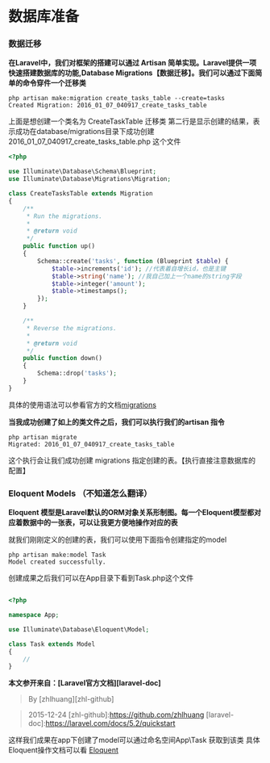 数据库准备
===

### 数据迁移

**在Laravel中，我们对框架的搭建可以通过 Artisan 简单实现。Laravel提供一项快速搭建数据库的功能,Database Migrations【数据迁移】。我们可以通过下面简单的命令穿件一个迁移类**

```shell
php artisan make:migration create_tasks_table --create=tasks
Created Migration: 2016_01_07_040917_create_tasks_table

```
上面是想创建一个类名为 CreateTaskTable 迁移类
第二行是显示创建的结果，表示成功在database/migrations目录下成功创建2016_01_07_040917_create_tasks_table.php 这个文件

```php 
<?php

use Illuminate\Database\Schema\Blueprint;
use Illuminate\Database\Migrations\Migration;

class CreateTasksTable extends Migration
{
    /**
     * Run the migrations.
     *
     * @return void
     */
    public function up()
    {
        Schema::create('tasks', function (Blueprint $table) {
            $table->increments('id'); //代表着自增长id，也是主键
            $table->string('name'); //我自己加上一个name的string字段
            $table->integer('amount');
            $table->timestamps();
        });
    }

    /**
     * Reverse the migrations.
     *
     * @return void
     */
    public function down()
    {
        Schema::drop('tasks');
    }
}

```

具体的使用语法可以参看官方的文档[migrations][1]

**当我成功创建了如上的类文件之后，我们可以执行我们的artisan 指令**

```shell
php artisan migrate
Migrated: 2016_01_07_040917_create_tasks_table
```
这个执行会让我们成功创建 migrations 指定创建的表。【执行直接注意数据库的配置】



### Eloquent Models （不知道怎么翻译）

**Eloquent 模型是Laravel默认的ORM对象关系形制图。每一个Eloquent模型都对应着数据中的一张表，可以让我更方便地操作对应的表**

就我们刚刚定义的创建的表，我们可以使用下面指令创建指定的model

```shell
php artisan make:model Task
Model created successfully.
```
创建成果之后我们可以在App目录下看到Task.php这个文件

```php

<?php

namespace App;

use Illuminate\Database\Eloquent\Model;

class Task extends Model
{
    //
}

```


**本文参开来自：[Laravel官方文档][laravel-doc]**

> By [zhlhuang][zhl-github]

>2015-12-24
[zhl-github]:https://github.com/zhlhuang
[laravel-doc]:https://laravel.com/docs/5.2/quickstart

这样我们成果在app下创建了model可以通过命名空间App\Task 获取到该类
具体Eloquent操作文档可以看 [Eloquent][2]

[1]:https://laravel.com/docs/5.2/migrations
[2]:https://laravel.com/docs/5.2/eloquent
